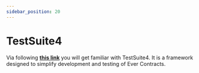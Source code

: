 ```yaml
---
sidebar_position: 20
---
```


# TestSuite4

Via following [**this link**](https://tonlabs.github.io/TestSuite4/) you will get familiar with TestSuite4. It is a framework designed to simplify development and testing of Ever Contracts. 
